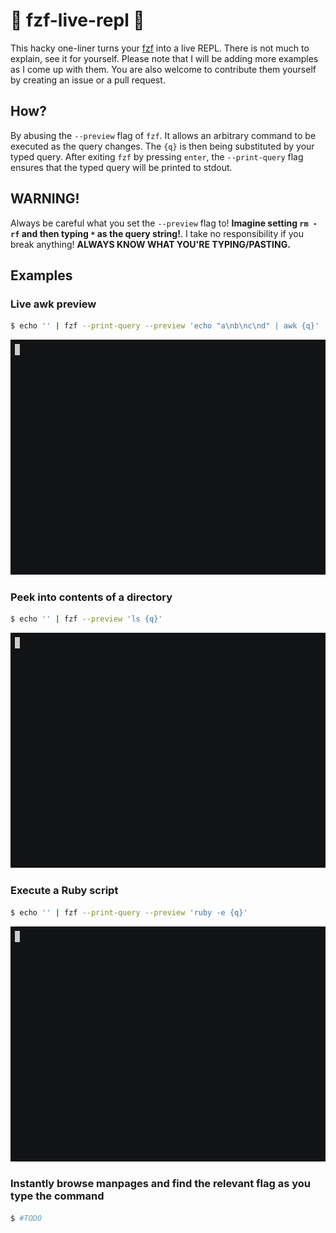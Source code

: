 # 🚀 fzf-live-repl 🚀

This hacky one-liner turns your [fzf](https://github.com/junegunn/fzf) into a live REPL. There is not much to explain,
see it for yourself. Please note that I will be adding more examples as I come up with them. You are also welcome to
contribute them yourself by creating an issue or a pull request.

## How?
By abusing the `--preview` flag of `fzf`. It allows an arbitrary command to be executed as the query changes. The `{q}`
is then being substituted by your typed query. After exiting `fzf` by pressing `enter`, the `--print-query` flag ensures that the typed
query will be printed to stdout.

## WARNING!
Always be careful what you set the `--preview` flag to! **Imagine setting `rm -rf` and then typing `*` as the query
string!**. I take no responsibility if you break anything! **ALWAYS KNOW WHAT YOU'RE TYPING/PASTING.**

## Examples

### Live awk preview
```bash
$ echo '' | fzf --print-query --preview 'echo "a\nb\nc\nd" | awk {q}'
```
![live-awk-preview](gifs/fzf_awk.gif?raw=True)

### Peek into contents of a directory
```bash
$ echo '' | fzf --preview 'ls {q}'
```
![fzf-ls](gifs/fzf_ls.gif?raw=True)

### Execute a Ruby script
```bash
$ echo '' | fzf --print-query --preview 'ruby -e {q}'
```
![fzf-ruby](gifs/fzf_ruby.gif?raw=True)

### Instantly browse manpages and find the relevant flag as you type the command
```bash
$ #TODO
```
